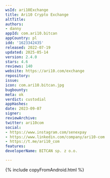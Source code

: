 ```yaml
---
wsId: ari10Exchange
title: Ari10 Crypto Exchange
altTitle: 
authors:
- danny
appId: com.ari10.bitcan
appCountry: pl
idd: '1623342435'
released: 2022-07-19
updated: 2025-05-14
version: 2.4.0
stars: 4.6
reviews: 140
website: https://ari10.com/exchange
repository: 
issue: 
icon: com.ari10.bitcan.jpg
bugbounty: 
meta: ok
verdict: custodial
appHashes: 
date: 2023-09-07
signer: 
reviewArchive: 
twitter: ari10com
social:
- https://www.instagram.com/senexpay
- https://www.linkedin.com/company/ari10-com
- https://t.me/ari10_com
features: 
developerName: BITCAN sp. z o.o.

---
```


{% include copyFromAndroid.html %}